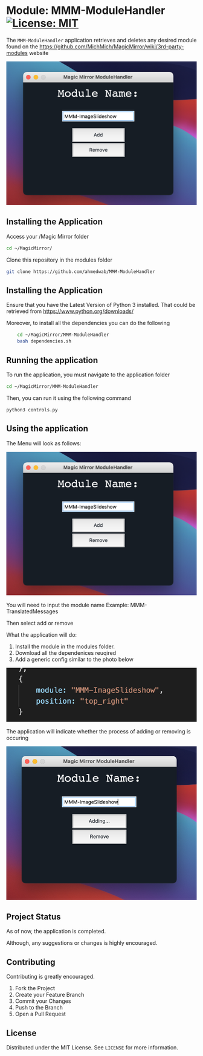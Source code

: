 # Module: MMM-ModuleHandler [![License: MIT](https://img.shields.io/badge/License-MIT-yellow.svg)](https://opensource.org/licenses/MIT)

The `MMM-ModuleHandler` application retrieves and deletes any desired module found on the https://github.com/MichMich/MagicMirror/wiki/3rd-party-modules website

<img src="images/screenshotapp.png" alt="Menu">

## Installing the Application
Access your /Magic Mirror folder
```sh
cd ~/MagicMirror/
```
Clone this repository in the modules folder
```sh
git clone https://github.com/ahmedwab/MMM-ModuleHandler
```

## Installing the Application

Ensure that you have the Latest Version of Python 3 installed.
That could be retrieved from https://www.python.org/downloads/

Moreover, to install all the dependencies you can do the following
```sh
	cd ~/MagicMirror/MMM-ModuleHandler
	bash dependencies.sh

```


## Running the application 

To run the application, you must navigate to the application folder 
```sh
cd ~/MagicMirror/MMM-ModuleHandler
```
Then, you can run it using the following command
```sh
python3 controls.py
```
## Using the application

The Menu will look as follows:

<img src="images/screenshotapp.png" alt="Menu">
 
You will need to input the module name Example: MMM-TranslatedMessages
  
Then select add or remove

What the application will do:

1. Install the module in the modules folder.
2. Download all the dependenices reuqired
3. Add a generic config similar to the photo below


<img src="images/screenshot2.png" alt="config">

The application will indicate whether the process of adding or removing is occuring

<img src="images/screenshotAdd.png" alt="Menu">



## Project Status

As of now, the application is completed.

Although, any suggestions or changes is highly encouraged.




## Contributing

Contributing is greatly encouraged.

1. Fork the Project
2. Create your Feature Branch 
3. Commit your Changes 
4. Push to the Branch 
5. Open a Pull Request




## License

Distributed under the MIT License. See `LICENSE` for more information.
